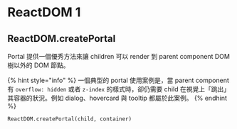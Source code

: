 # ReactDOM 1

## ReactDOM.createPortal

Portal 提供一個優秀方法來讓 children 可以 render 到 parent component DOM 樹以外的 DOM 節點。



{% hint style="info" %}
一個典型的 portal 使用案例是，當 parent component 有 `overflow: hidden` 或者 `z-index` 的樣式時，卻仍需要 child 在視覺上「跳出」其容器的狀況。例如 dialog、hovercard 與 tooltip 都屬於此案例。
{% endhint %}

```
ReactDOM.createPortal(child, container)

```

